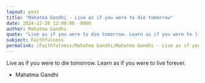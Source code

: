 ```yaml
---
layout: post
title: "Mahatma Gandhi - Live as if you were to die tomorrow"
date: 2024-12-28 12:00:00 -0000
author: Mahatma Gandhi
quote: "Live as if you were to die tomorrow. Learn as if you were to live forever."
subject: Faithfulness
permalink: /Faithfulness/Mahatma Gandhi/Mahatma Gandhi - Live as if you were to die tomorrow
---
```


Live as if you were to die tomorrow. Learn as if you were to live forever.

- Mahatma Gandhi
